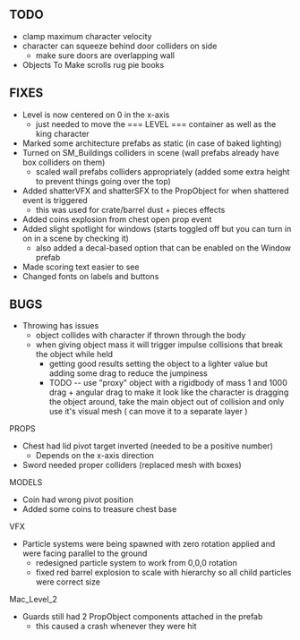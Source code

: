 TODO
----------------
 - clamp maximum character velocity
 - character can squeeze behind door colliders on side
	- make sure doors are overlapping wall
 - Objects To Make
        scrolls
        rug
        pie
        books    

FIXES
------------
 - Level is now centered on 0 in the x-axis
	- just needed to move the === LEVEL === container as well as the king character
 - Marked some architecture prefabs as static (in case of baked lighting)
 - Turned on SM_Buildings colliders in scene (wall prefabs already have box colliders on them)
	- scaled wall prefabs colliders appropriately (added some extra height to prevent things going over the top)
 - Added shatterVFX and shatterSFX to the PropObject for when shattered event is triggered
	- this was used for crate/barrel dust + pieces effects
 - Added coins explosion from chest open prop event
 - Added slight spotlight for windows (starts toggled off but you can turn in on in a scene by checking it)
	- also added a decal-based option that can be enabled on the Window prefab
 - Made scoring text easier to see
 - Changed fonts on labels and buttons

BUGS
------------

 - Throwing has issues
	- object collides with character if thrown through the body
 	- when giving object mass it will trigger impulse collisions that break the object while held
		- getting good results setting the object to a lighter value but adding some drag to reduce the jumpiness
		- TODO -- use "proxy" object with a rigidbody of mass 1 and 1000 drag + angular drag to make it look like the character is dragging the object around, take the main object out of collision and only use it's visual mesh ( can move it to a separate layer )

PROPS
 - Chest had lid pivot target inverted (needed to be a positive number)
	- Depends on the x-axis direction
 - Sword needed proper colliders (replaced mesh with boxes)

MODELS
 - Coin had wrong pivot position
 - Added some coins to treasure chest base

VFX
 - Particle systems were being spawned with zero rotation applied and were facing parallel to the ground
	- redesigned particle system to work from 0,0,0 rotation
	- fixed red barrel explosion to scale with hierarchy so all child particles were correct size

Mac_Level_2
 - Guards still had 2 PropObject components attached in the prefab
	- this caused a crash whenever they were hit